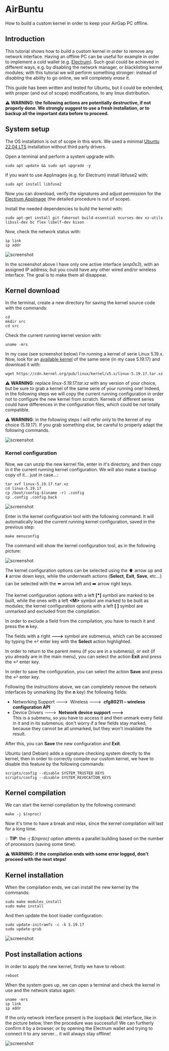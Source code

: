 # AirBuntu
How to build a custom kernel in order to keep your AirGap PC offline.

## Introduction
This tutorial shows how to build a custom kernel in order to remove any network interface.
Having an offline PC can be useful for example in order to implement a cold wallet (e.g. [Electrum](https://electrum.org)). Such goal could be achieved in different ways, e.g. by disabling the network manager, or blacklisting kernel modules; with this tutorial we will perform something stronger: instead of _disabling_ the ability to go online, we will completely _erase_ it.

This guide has been written and tested for Ubuntu, but il could be extended, with proper (and out of scope) modifications, to any linux distribution.

:warning: **WARNING: the following actions are potentially destructive, if not properly done. We strongly suggest to use a fresh installation, or to backup all the important data before to proceed.**


## System setup
The OS installation is out of scope in this work. We used a minimal [Ubuntu 22.04 LTS](https://ubuntu.com/#download) installation without third party drivers.

Open a terminal and perform a system upgrade with:

```
sudo apt update && sudo apt upgrade -y
```

If you want to use AppImages (e.g. for Electrum) install libfuse2 with:

```
sudo apt install libfuse2
```

Now you can download, verify the signatures and adjust permission for the [Electrum AppImage](https://download.electrum.org/4.3.4/electrum-4.3.4-x86_64.AppImage) (the detailed procedure is out of scope).

Install the needed dependencies to build the kernel with:

```
sudo apt-get install git fakeroot build-essential ncurses-dev xz-utils libssl-dev bc flex libelf-dev bison
```

Now, check the network status with:

```
ip link
ip addr
```

![screenshot](/screenshots/network_status_start.png?raw=true)

In the screenshot above I have only one active interface (_enp0s3_), with an assigned IP address; but you could have any other wired and/or wireless interface. The goal is to make them all disappear.

## Kernel download
In the terminal, create a new directory for saving the kernel source code with the commands:

```
cd
mkdir src
cd src
```

Check the current running kernel version with:

```
uname -mrs
```

In my case (see screenshot below) I'm running a kernel of serie Linux 5.19.x.<br/>
Now, look for an [available kernel](https://cdn.kernel.org/pub/linux/kernel/v5.x) of the same serie (in my case 5.19.17) and download it with:

```
wget https://cdn.kernel.org/pub/linux/kernel/v5.x/linux-5.19.17.tar.xz
```

:warning: **WARNING**: replace _linux-5.19.17.tar.xz_ with any version of your choice, but be sure to grab a kernel of the same serie of your running one! Indeed, in the following steps we will copy the current running configuration in order not to configure the new kernel from scratch. Kernels of different series could have differences in the configuration files, which could be not totally compatible.

:warning: **WARNING**: in the following steps I will refer only to the kernel of my choice (5.19.17). If you grab something else, be careful to properly adapt the following commands.

![screenshot](/screenshots/kernel_download.png?raw=true)

### Kernel configuration
Now, we can unzip the new kernel file, enter in it's directory, and then copy in it the current running kernel configuration. We will also make a backup copy of it... just in case...:

```
tar xvf linux-5.19.17.tar.xz
cd linux-5.19.17
cp /boot/config-$(uname -r) .config
cp .config .config.back
```

![screenshot](/screenshots/config_copy.png?raw=true)

Enter in the kernel configuration tool with the following command. It will automatically load the current running kernel configuration, saved in the previous step:

```
make menuconfig
```

The command will show the kernel configuration tool, as in the following picture:

![screenshot](/screenshots/config_edit.png?raw=true)

The kernel configuration options can be selected using the :arrow_up: arrow up and :arrow_down: arrow down keys, while the underneath actions (**Select**, **Exit**, **Save**, etc...) can be selected with the :arrow_left: arrow left and :arrow_right: arrow right keys.

The kernel configuration options with a left **[*]** symbol are marked to be built, while the ones with a left **&lt;M&gt;** symbol are marked to be built as modules; the kernel configuration options with a left **[ ]** symbol are unmarked and excluded from the compilation.

In order to exclude a field from the compilation, you have to reach it and press the **n** key.

The fields with a right **---&gt;** symbol are submenus, which can be accessed by typing the :leftwards_arrow_with_hook: enter key with the **Select** action highlighted.

In order to return to the parent menu (if you are in a submenu), or exit (if you already are in the main menu), you can select the action **Exit** and press the :leftwards_arrow_with_hook: enter key.

In order to save the configuration, you can select the action **Save** and press the :leftwards_arrow_with_hook: enter key.

Following the instructions above, we can completely remove the network interfaces by unmarking (by the **n** key) the following fields:
- Networking Support ---&gt;&nbsp;&nbsp;Wireless ---&gt;&nbsp;&nbsp;**cfg80211 – wireless configuration API**
- Device Drivers ---&gt;&nbsp;&nbsp;**Network device support ---&gt;**<br/>This is a submenu, so you have to access it and then unmark every field in it and in its submenus; don't worry if a few fields stay marked, because they cannot be all unmarked, but they won't invalidate the result.

After this, you can **Save** the new configuration and **Exit**.

Ubuntu (and Debian) adds a signature checking system directly to the kernel, then in order to correctly compile our custom kernel, we have to disable this feature by the following commands:

```
scripts/config --disable SYSTEM_TRUSTED_KEYS
scripts/config --disable SYSTEM_REVOCATION_KEYS
```

## Kernel compilation
We can start the kernel compilation by the following command:

```
make -j $(nproc)
```

Now it's time to have a break and relax, since the kernel compilation will last for a long time.

:bulb: **TIP**: the _-j $(nproc)_ option attemts a parallel building based on the number of processors (saving some time).

:warning: **WARNING: if the compilation ends with some error logged, don't proceed with the next steps!**

## Kernel installation
When the compilation ends, we can install the new kernel by the commands:

```
sudo make modules_install
sudo make install
```

And then update the boot loader configuration:

```
sudo update-initramfs -c -k 5.19.17
sudo update-grub
```

![screenshot](/screenshots/grub_update.png?raw=true)

## Post installation actions
In order to apply the new kernel, firstly we have to reboot:

```
reboot
```

When the system goes up, we can open a terminal and check the kernel in use and the network status again:

```
uname -mrs
ip link
ip addr
```

If the only network interface present is the loopback (**lo**) interface, like in the picture below, then the procedure was successful! We can furtherly confirm it by a browser, or by opening the Electrum wallet and trying to connect it to any server... it will always stay offline!

![screenshot](/screenshots/network_status_end.png?raw=true)
